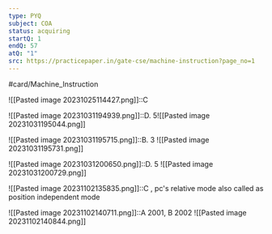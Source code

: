 ```yaml
---
type: PYQ
subject: COA
status: acquiring
startQ: 1
endQ: 57
atQ: "1"
src: https://practicepaper.in/gate-cse/machine-instruction?page_no=1
---
```

#card/Machine_Instruction

![[Pasted image 20231025114427.png]]::C <!--SR:!2023-11-05,4,270-->


![[Pasted image 20231031194939.png]]::D. 5![[Pasted image 20231031195044.png]] <!--SR:!2023-11-05,4,270-->

![[Pasted image 20231031195715.png]]::B. 3 ![[Pasted image 20231031195731.png]] <!--SR:!2023-11-05,4,270-->

![[Pasted image 20231031200650.png]]::D. 5 ![[Pasted image 20231031200729.png]] <!--SR:!2023-11-05,4,270-->

![[Pasted image 20231102135835.png]]::C , pc's relative mode also called as position independent mode

![[Pasted image 20231102140711.png]]::A 2001, B 2002 ![[Pasted image 20231102140844.png]]